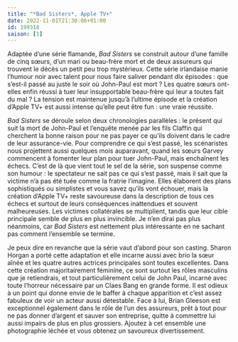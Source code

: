 ```yaml
---
title: "*Bad Sisters*, Apple TV+"
date: 2022-11-01T21:30:06+01:00
id: 199318 
saison: [1]
---
```


Adaptée d’une série flamande, *Bad Sisters* se construit autour d’une famille de cinq sœurs, d’un mari ou beau-frère mort et de deux assureurs qui trouvent le décès un petit peu trop mystérieux. Cette série irlandaise manie l’humour noir avec talent pour nous faire saliver pendant dix épisodes : que s’est-il passé au juste le soir où John-Paul est mort ? Les quatre sœurs ont-elles enfin réussi à tuer leur insupportable beau-frère qui leur a toutes fait du mal ? La tension est maintenue jusqu’à l’ultime épisode et la création d’Apple TV+ est aussi intense qu’elle peut être fun : une vraie réussite.

*Bad Sisters* se déroule selon deux chronologies parallèles : le présent qui suit la mort de John-Paul et l’enquête menée par les fils Claffin qui cherchent la bonne raison pour ne pas payer ce qu’ils doivent dans le cadre de leur assurance-vie. Pour comprendre ce qui s’est passé, les scénaristes nous projettent aussi quelques mois auparavant, quand les sœurs Garvey commencent à fomenter leur plan pour tuer John-Paul, mais enchaînent les échecs. C’est de là que vient tout le sel de la série, son suspense comme son humour : le spectateur ne sait pas ce qui s’est passé, mais il sait que la victime n’a pas été tuée comme la fratrie l’imagine. Elles élaborent des plans sophistiqués ou simplistes et vous savez qu’ils vont échouer, mais la création d’Apple TV+ reste savoureuse dans la description de tous ces échecs et surtout de leurs conséquences inattendues et souvent malheureuses. Les victimes collatérales se multiplient, tandis que leur cible principale semble de plus en plus invincible. Je n’en dirai pas plus néanmoins, car *Bad Sisters* est nettement plus intéressante en ne sachant pas comment l’ensemble se termine.

Je peux dire en revanche que la série vaut d’abord pour son casting. Sharon Horgan a porté cette adaptation et elle incarne aussi avec brio la sœur aînée et les quatre autres actrices principales sont toutes excellentes. Dans cette création majoritairement féminine, ce sont surtout les rôles masculins que je retiendrais, et tout particulièrement celui de John Paul, incarné avec toute l’horreur nécessaire par un Claes Bang en grande forme. Il est odieux à un point qui donne envie de le baffer à chaque apparition et c’est assez fabuleux de voir un acteur aussi détestable. Face à lui, Brian Gleeson est exceptionnel également dans le rôle de l’un des assureurs, prêt à tout pour ne pas donner d’argent et sauver son entreprise, quitte à commettre lui aussi impairs de plus en plus grossiers. Ajoutez à cet ensemble une photographie léchée et vous obtenez un savoureux divertissement.
